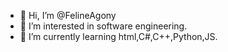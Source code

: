 - 👋 Hi, I’m @FelineAgony
- 👀 I’m interested in software engineering.
- 🌱 I’m currently learning html,C#,C++,Python,JS.
<!---
FelineAgony/FelineAgony is a ✨ special ✨ repository because its `README.md` (this file) appears on your GitHub profile.
You can click the Preview link to take a look at your changes.
--->
